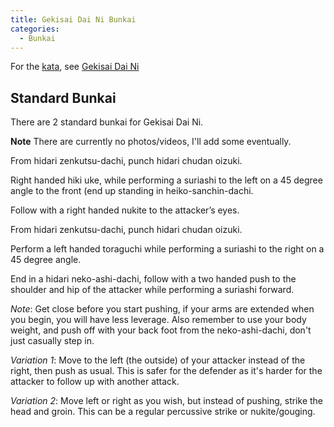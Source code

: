 ```yaml
---
title: Gekisai Dai Ni Bunkai
categories:
  - Bunkai
---
```


For the [kata](/kata/), see [Gekisai Dai Ni](/kata/gekisai-dai-ni.md)

## Standard Bunkai

There are 2 standard bunkai for Gekisai Dai Ni.

**Note** There are currently no photos/videos, I'll add some eventually.

<Attack-Defense-Container label="1. Hiki uke">
   <Attack-Defense type="attack">From hidari zenkutsu-dachi, punch hidari chudan oizuki.</Attack-Defense>
   <Attack-Defense type="defense">
   <p>Right handed hiki uke, while performing a suriashi to the left on a 45 degree angle to the front (end up standing in heiko-sanchin-dachi. </p>
   <p>Follow with a right handed nukite to the attacker’s eyes.</p>
   </Attack-Defense>
</Attack-Defense-Container>

<Attack-Defense-Container label="2. Toraguchi">
  <Attack-Defense type="attack">From hidari zenkutsu-dachi, punch hidari chudan oizuki.</Attack-Defense>
  <Attack-Defense type="defense">
  <p>Perform a left handed toraguchi while performing a suriashi to the right on a 45 degree angle. </p>
  <p>End in a hidari neko-ashi-dachi, follow with a two handed push to the shoulder and hip of the attacker while performing a suriashi forward.</p>
  <p><i>Note</i>: Get close before you start pushing, if your arms are extended when you begin, you will have less leverage. Also remember to use your body weight, and push off with your back foot from the neko-ashi-dachi, don't just casually step in.</p>
  <p><i>Variation 1</i>: Move to the left (the outside) of your attacker instead of the right, then push as usual. This is safer for the defender as it's harder for the attacker to follow up with another attack.</p>
  <p><i>Variation 2</i>: Move left or right as you wish, but instead of pushing, strike the head and groin. This can be a regular percussive strike or nukite/gouging.</p>
   </Attack-Defense>
</Attack-Defense-Container>
